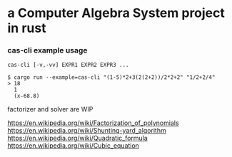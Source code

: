 # a Computer Algebra System project in rust

### cas-cli example usage
`cas-cli [-v,-vv] EXPR1 EXPR2 EXPR3 ...`
```
$ cargo run --example=cas-cli "(1-5)*2+3(2(2+2))/2*2+2" "1/2+2/4"
> 18
  1
  (x-68.8)
```

factorizer and solver are WIP



https://en.wikipedia.org/wiki/Factorization_of_polynomials
https://en.wikipedia.org/wiki/Shunting-yard_algorithm
https://en.wikipedia.org/wiki/Quadratic_formula
https://en.wikipedia.org/wiki/Cubic_equation